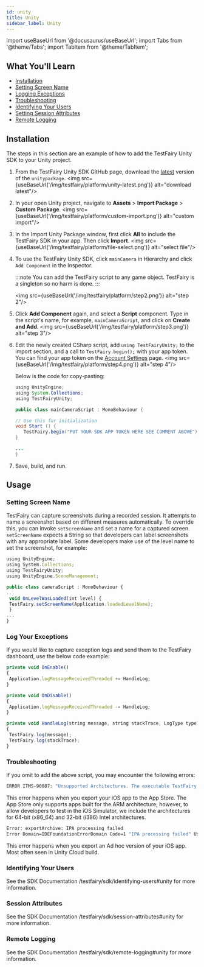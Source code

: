 ```yaml
---
id: unity
title: Unity
sidebar_label: Unity
---
```


import useBaseUrl from '@docusaurus/useBaseUrl';
import Tabs from '@theme/Tabs';
import TabItem from '@theme/TabItem';

## What You'll Learn

- [Installation](#installation)
- [Setting Screen Name](#set-screen-name)
- [Logging Exceptions](#log-exceptions)
- [Troubleshooting](#troubleshooting)
- [Identifying Your Users](#identify-users)
- [Setting Session Attributes](#session-attributes)
- [Remote Logging](#remote-logging)

## Installation

The steps in this section are an example of how to add the TestFairy Unity SDK to your Unity project.

1. From the TestFairy Unity SDK GitHub page, download the [latest](https://github.com/testfairy/testfairy-unity-plugin/releases) version of the `unitypackage`.
   <img src={useBaseUrl('/img/testfairy/platform/unity-latest.png')} alt="download latest"/>

2. In your open Unity project, navigate to **Assets** > **Import Package** > **Custom Package**.
   <img src={useBaseUrl('/img/testfairy/platform/custom-import.png')} alt="custom import"/>

3. In the Import Unity Package window, first click **All** to include the TestFairy SDK in your app. Then click **Import**.
   <img src={useBaseUrl('/img/testfairy/platform/file-select.png')} alt="select file"/>

4. To use the TestFairy Unity SDK, click `mainCamera` in Hierarchy and click `Add Component` in the Inspector.

   :::note
   You can add the TestFairy script to any game object. TestFairy is a singleton so no harm is done.
   :::

   <img src={useBaseUrl('/img/testfairy/platform/step2.png')} alt="step 2"/>

5. Click **Add Component** again, and select a **Script** component. Type in the script's name, for example, `mainCameraScript`, and click on **Create and Add**.
   <img src={useBaseUrl('/img/testfairy/platform/step3.png')} alt="step 3"/>

6. Edit the newly created CSharp script, add `using TestFairyUnity;` to the import section, and a call to `TestFairy.begin();` with your app token. You can find your app token on the [Account Settings](https://app.testfairy.com/settings/#apptoken) page.
   <img src={useBaseUrl('/img/testfairy/platform/step4.png')} alt="step 4"/>

   Below is the code for copy-pasting:

   ```java
   using UnityEngine;
   using System.Collections;
   using TestFairyUnity;

   public class mainCameraScript : MonoBehaviour {

   // Use this for initialization
   void Start () {
      TestFairy.begin("PUT YOUR SDK APP TOKEN HERE SEE COMMENT ABOVE");
   }

   ...
   }
   ```

7. Save, build, and run.

## Usage

### Setting Screen Name

TestFairy can capture screenshots during a recorded session. It attempts to name a screenshot based on different measures automatically. To override this, you can invoke `setScreenName` and set a name for a captured screen. `setScreenName` expects a String so that developers can label screenshots with any appropriate label. Some developers make use of the level name to set the screenshot, for example:

```js
using UnityEngine;
using System.Collections;
using TestFairyUnity;
using UnityEngine.SceneManagement;

public class cameraScript : MonoBehaviour {
...
 void OnLevelWasLoaded(int level) {
 TestFairy.setScreenName(Application.loadedLevelName);
 }
...
}
```

### Log Your Exceptions

If you would like to capture exception logs and send them to the TestFairy dashboard, use the below code example:

```js
private void OnEnable()
{
 Application.logMessageReceivedThreaded += HandleLog;
}

private void OnDisable()
{
 Application.logMessageReceivedThreaded -= HandleLog;
}

private void HandleLog(string message, string stackTrace, LogType type)
{
 TestFairy.log(message);
 TestFairy.log(stackTrace);
}
```

### Troubleshooting

If you omit to add the above script, you may encounter the following errors:

```bash
ERROR ITMS-90087: "Unsupported Architectures. The executable TestFairy.framework contains unsupported architectures '[x86_64, i386]'
```

This error happens when you export your iOS app to the App Store. The App Store only supports apps built for the ARM architecture; however, to allow developers to test in the iOS Simulator, we include the architectures for 64-bit (x86_64) and 32-bit (i386) Intel architectures.

```bash
Error: exportArchive: IPA processing failed
Error Domain=IDEFoundationErrorDomain Code=1 "IPA processing failed" UserInfo={NSLocalizedDescription=IPA processing failed}
```

This error happens when you export an Ad hoc version of your iOS app. Most often seen in Unity Cloud build.

### Identifying Your Users

See the SDK Documentation /testfairy/sdk/identifying-users#unity for more information.

### Session Attributes

See the SDK Documentation /testfairy/sdk/session-attributes#unity for more information.

### Remote Logging

See the SDK Documentation /testfairy/sdk/remote-logging#unity for more information.
